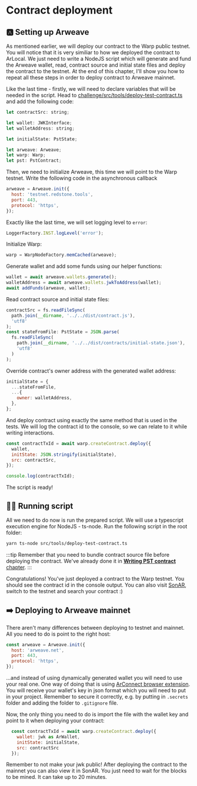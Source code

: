 # Contract deployment

## 🅰️ Setting up Arweave

As mentioned earlier, we will deploy our contract to the Warp public testnet. You will notice that it is very similiar to how we deployed the contract to ArLocal. We just need to write a NodeJS script which will generate and fund the Arweave wallet, read, contract source and initial state files and deploy the contract to the testnet. At the end of this chapter, I'll show you how to repeat all these steps in order to deploy contract to Arweave mainnet.

Like the last time - firstly, we will need to declare variables that will be needed in the script. Head to [challenge/src/tools/deploy-test-contract.ts](https://github.com/warp-contracts/warp-academy/blob/main/warp-academy-pst/challenge/src/tools/deploy-test-contract.ts) and add the following code:

```js
let contractSrc: string;

let wallet: JWKInterface;
let walletAddress: string;

let initialState: PstState;

let arweave: Arweave;
let warp: Warp;
let pst: PstContract;
```

Then, we need to initialize Arweave, this time we will point to the Warp testnet. Write the following code in the asynchronous callback

```js
arweave = Arweave.init({
  host: 'testnet.redstone.tools',
  port: 443,
  protocol: 'https',
});
```

Exactly like the last time, we will set logging level to `error`:

```js
LoggerFactory.INST.logLevel('error');
```

Initialize Warp:

```js
warp = WarpNodeFactory.memCached(arweave);
```

Generate wallet and add some funds using our helper functions:

```js
wallet = await arweave.wallets.generate();
walletAddress = await arweave.wallets.jwkToAddress(wallet);
await addFunds(arweave, wallet);
```

Read contract source and initial state files:

```js
contractSrc = fs.readFileSync(
  path.join(__dirname, '../../dist/contract.js'),
  'utf8'
);
const stateFromFile: PstState = JSON.parse(
  fs.readFileSync(
    path.join(__dirname, '../../dist/contracts/initial-state.json'),
    'utf8'
  )
);
```

Override contract's owner address with the generated wallet address:

```js
initialState = {
  ...stateFromFile,
  ...{
    owner: walletAddress,
  },
};
```

And deploy contract using exactly the same method that is used in the tests. We will log the contract id to the console, so we can relate to it while writing interactions.

```js
const contractTxId = await warp.createContract.deploy({
  wallet,
  initState: JSON.stringify(initialState),
  src: contractSrc,
});

console.log(contractTxId);
```

The script is ready!

## 🏃‍♀️ Running script

All we need to do now is run the prepared script. We will use a typescript execution engine for NodeJS - ts-node. Run the following script in the root folder:

```bash
yarn ts-node src/tools/deploy-test-contract.ts
```

:::tip
Remember that you need to bundle contract source file before deploying the contract. We've already done it in [**Writing PST contract** chapter](../writing-pst-contract/contract-source.md#-bundling-contract).
:::

Congratulations!
You've just deployed a contract to the Warp testnet. You should see the contract id in the console output. You can also visit [SonAR](htttps://sonar.warp.cc), switch to the testnet and search your contract :)

## ➡️ Deploying to Arweave mainnet

There aren't many differences between deploying to testnet and mainnet. All you need to do is point to the right host:

```js
const arweave = Arweave.init({
  host: 'arweave.net',
  port: 443,
  protocol: 'https',
});
```

...and instead of using dynamically generated wallet you will need to use your real one. One way of doing that is using [ArConnect browser extension](https://www.arconnect.io/). You will receive your wallet's key in json format which you will need to put in your project. Remember to secure it correctly, e.g. by putting in `.secrets` folder and adding the folder to `.gitignore` file.

Now, the only thing you need to do is import the file with the wallet key and point to it when deploying your contract:

```js
  const contractTxId = await warp.createContract.deploy({
    wallet: jwk as ArWallet,
    initState: initialState,
    src: contractSrc
  });
```

Remember to not make your jwk public!
After deploying the contract to the mainnet you can also view it in SonAR. You just need to wait for the blocks to be mined. It can take up to 20 minutes.
